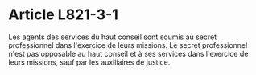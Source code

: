 # Article L821-3-1

Les agents des services du haut conseil sont soumis au secret professionnel dans l'exercice de leurs missions.   Le secret professionnel n'est pas opposable au haut conseil et à ses services dans l'exercice de leurs missions, sauf par les auxiliaires de justice.